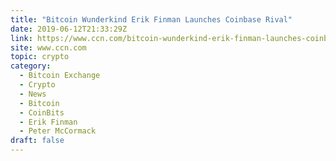 ```yaml
---
title: "Bitcoin Wunderkind Erik Finman Launches Coinbase Rival"
date: 2019-06-12T21:33:29Z
link: https://www.ccn.com/bitcoin-wunderkind-erik-finman-launches-coinbase-rival?utm_medium=RSS&utm_source=hune
site: www.ccn.com
topic: crypto
category:
  - Bitcoin Exchange
  - Crypto
  - News
  - Bitcoin
  - CoinBits
  - Erik Finman
  - Peter McCormack
draft: false
---
```

